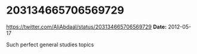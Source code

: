 # 203134665706569729
https://twitter.com/AliAbdaal/status/203134665706569729
**Date:** 2012-05-17

Such perfect general studies topics
